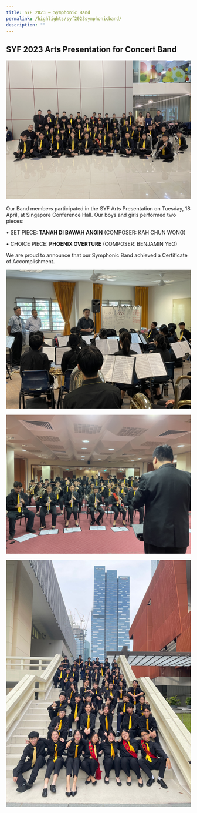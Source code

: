 ```yaml
---
title: SYF 2023 – Symphonic Band
permalink: /highlights/syf2023symphonicband/
description: ""
---
```

## **SYF 2023 Arts Presentation for Concert Band**

![](/images/NV%20Highlights/band%202.JPG)

Our Band members participated in the SYF Arts Presentation on Tuesday, 18 April, at Singapore Conference Hall. Our boys and girls performed two pieces:  

•	SET PIECE: **TANAH DI BAWAH ANGIN** (COMPOSER: KAH CHUN WONG) 

•	CHOICE PIECE: **PHOENIX OVERTURE** (COMPOSER: BENJAMIN YEO) 

We are proud to announce that our Symphonic Band achieved a Certificate of Accomplishment. 

![](/images/NV%20Highlights/band%204.JPG)

![](/images/NV%20Highlights/band%203.JPG)

![](/images/NV%20Highlights/band%201.jpeg)